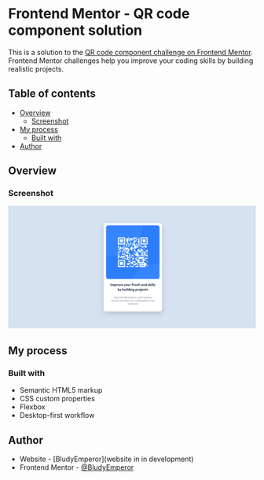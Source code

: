 # Frontend Mentor - QR code component solution

This is a solution to the [QR code component challenge on Frontend Mentor](https://www.frontendmentor.io/challenges/qr-code-component-iux_sIO_H). Frontend Mentor challenges help you improve your coding skills by building realistic projects.

## Table of contents

- [Overview](#overview)
  - [Screenshot](#screenshot)
- [My process](#my-process)
  - [Built with](#built-with)
- [Author](#author)

## Overview

### Screenshot

![](./screenshot.jpg)

## My process

### Built with

- Semantic HTML5 markup
- CSS custom properties
- Flexbox
- Desktop-first workflow

## Author

- Website - [BludyEmperor](website in in development)
- Frontend Mentor - [@BludyEmperor](https://www.frontendmentor.io/profile/BludyEmperor)
